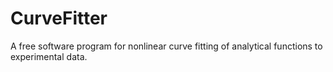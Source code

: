 # CurveFitter
A free software program for nonlinear curve fitting of analytical functions to experimental data.
